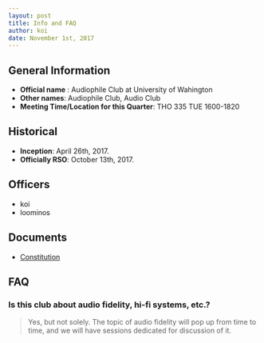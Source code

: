 ```yaml
---
layout: post
title: Info and FAQ
author: koi
date: November 1st, 2017
---
```


## General Information

* __Official name__ : Audiophile Club at University of Wahington
* __Other names__: Audiophile Club, Audio Club
* __Meeting Time/Location for this Quarter__: THO 335 TUE 1600-1820

## Historical
* __Inception__: April 26th, 2017.
* __Officially RSO__: October 13th, 2017.

## Officers
* koi
* loominos

## Documents
* [Constitution](/files/AudiophileConstitution.pdf)

## FAQ

### Is this club about audio fidelity, hi-fi systems, etc.?
> Yes, but not solely. The topic of audio fidelity will pop up from time to time, and we will have sessions dedicated for discussion of it.